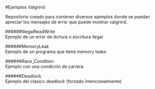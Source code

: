 #Ejemplos Valgrind  

Repositorio creado para contener diversos ejemplos donde se puedan apreciar los mensajes de error que puede mostrar valgrind.

######IllegalReadWrite  
Ejemplo de un error de lectura o escritura ilegal

######MemoryLeak  
Ejemplo de un programa que tiene memory leaks

######Race_Condition  
Ejemplo con una condición de carrera

######Deadlock  
Ejemplo del clasico deadlock (forzado intencionalmente)
